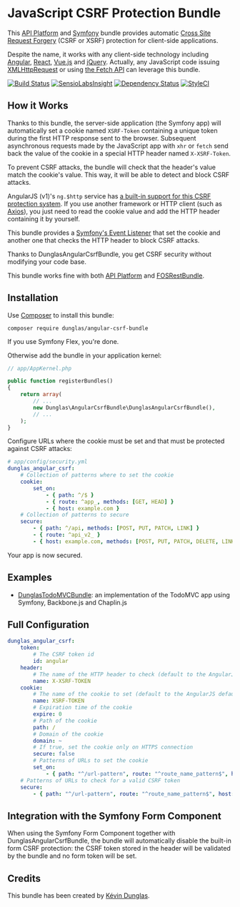 # JavaScript CSRF Protection Bundle

This [API Platform](http://api-platform.com) and [Symfony](http://symfony.com) bundle provides automatic
[Cross Site Request Forgery](http://en.wikipedia.org/wiki/Cross-site_request_forgery) (CSRF or XSRF) protection for
client-side applications.

Despite the name, it works with any client-side technology including [Angular](https://angular.io/),
[React](https://facebook.github.io/react/), [Vue.js](https://vuejs.org/) and [jQuery](https://jquery.com/).
Actually, any JavaScript code issuing [XMLHttpRequest](https://developer.mozilla.org/en-US/docs/Web/API/XMLHttpRequest) or using [the Fetch API](https://developer.mozilla.org/en-US/docs/Web/API/Fetch_API) can leverage this bundle.

[![Build Status](https://travis-ci.org/dunglas/DunglasAngularCsrfBundle.png?branch=master)](https://travis-ci.org/dunglas/DunglasAngularCsrfBundle)
[![SensioLabsInsight](https://insight.sensiolabs.com/projects/4a1e438f-038e-4cd7-ab6e-8849c4586a08/mini.png)](https://insight.sensiolabs.com/projects/4a1e438f-038e-4cd7-ab6e-8849c4586a08)
[![Dependency Status](https://www.versioneye.com/user/projects/5583d39036386100150002dd/badge.svg?style=flat)](https://www.versioneye.com/user/projects/5583d39036386100150002dd)
[![StyleCI](https://styleci.io/repos/15552938/shield?branch=master)](https://styleci.io/repos/15552938)

## How it Works

Thanks to this bundle, the server-side application (the Symfony app) will automatically set a cookie named `XSRF-Token`
containing a unique token during the first HTTP response sent to the browser.
Subsequent asynchronous requests made by the JavaScript app with `xhr` or `fetch` send back the value of the cookie in a
special HTTP header named `X-XSRF-Token`.

To prevent CSRF attacks, the bundle will check that the header's value match the cookie's value. This way, it will be
able to detect and block CSRF attacks.

AngularJS (v1)'s `ng.$http` service has
[a built-in support for this CSRF protection system](http://docs.angularjs.org/api/ng.$http#description_security-considerations_cross-site-request-forgery-protection).
If you use another framework or HTTP client (such as [Axios](https://github.com/axios/axios)), you just need to read the
cookie value and add the HTTP header containing it by yourself.

This bundle provides a [Symfony's Event Listener](http://symfony.com/doc/current/cookbook/service_container/event_listener.html)
that set the cookie and another one that checks the HTTP header to block CSRF attacks.

Thanks to DunglasAngularCsrfBundle, you get CSRF security without modifying your code base.

This bundle works fine with both [API Platform](https://api-platform.com) and
[FOSRestBundle](https://github.com/FriendsOfSymfony/FOSRestBundle).

## Installation

Use [Composer](http://getcomposer.org/) to install this bundle:

    composer require dunglas/angular-csrf-bundle

If you use Symfony Flex, you're done.

Otherwise add the bundle in your application kernel:

```php
// app/AppKernel.php

public function registerBundles()
{
    return array(
        // ...
        new Dunglas\AngularCsrfBundle\DunglasAngularCsrfBundle(),
        // ...
    );
}
```

Configure URLs where the cookie must be set and that must be protected against CSRF attacks:

```yaml
# app/config/security.yml
dunglas_angular_csrf:
    # Collection of patterns where to set the cookie
    cookie:
        set_on:
            - { path: ^/$ }
            - { route: ^app_, methods: [GET, HEAD] }
            - { host: example.com }
    # Collection of patterns to secure
    secure:
        - { path: ^/api, methods: [POST, PUT, PATCH, LINK] }
        - { route: ^api_v2_ }
        - { host: example.com, methods: [POST, PUT, PATCH, DELETE, LINK] }
```

Your app is now secured.

## Examples

* [DunglasTodoMVCBundle](https://github.com/dunglas/DunglasTodoMVCBundle): an implementation of the TodoMVC app using Symfony,
Backbone.js and Chaplin.js

## Full Configuration

```yaml
dunglas_angular_csrf:
    token:
        # The CSRF token id
        id: angular
    header:
        # The name of the HTTP header to check (default to the AngularJS default)
        name: X-XSRF-TOKEN
    cookie:
        # The name of the cookie to set (default to the AngularJS default)
        name: XSRF-TOKEN
        # Expiration time of the cookie
        expire: 0
        # Path of the cookie
        path: /
        # Domain of the cookie
        domain: ~
        # If true, set the cookie only on HTTPS connection
        secure: false
        # Patterns of URLs to set the cookie
        set_on:
            - { path: "^/url-pattern", route: "^route_name_pattern$", host: "example.com", methods: [GET, POST] }
    # Patterns of URLs to check for a valid CSRF token
    secure:
        - { path: "^/url-pattern", route: "^route_name_pattern$", host: "example.com", methods: [GET, POST] }
```

## Integration with the Symfony Form Component

When using the Symfony Form Component together with DunglasAngularCsrfBundle, the bundle will automatically disable the
built-in form CSRF protection: the CSRF token stored in the header will be validated by the bundle and no form token will
be set.

## Credits

This bundle has been created by [Kévin Dunglas](http://dunglas.fr).
